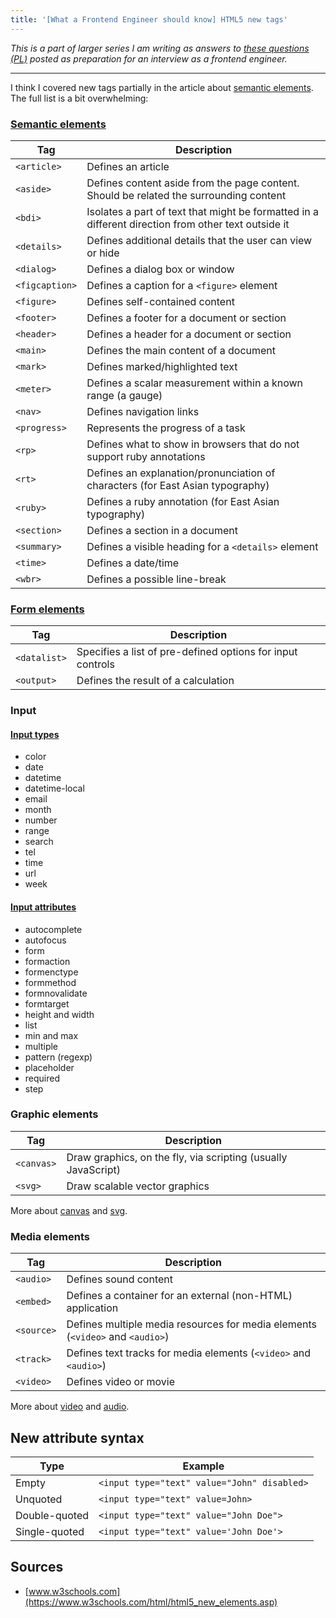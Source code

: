 ```yaml
---
title: '[What a Frontend Engineer should know] HTML5 new tags'
---
```


_This is a part of larger series I am writing as answers to [these questions (PL)](https://solutionchaser.com/rekrutacja-na-front-end-developera-porady-pytania/) posted as preparation for an interview as a frontend engineer._

---

I think I covered new tags partially in the article about [semantic elements](/blog/articles/html-semantic-elements.html). The full list is a bit overwhelming:

### [Semantic elements](https://www.w3schools.com/html/html5_semantic_elements.asp)

| Tag            | Description                                                                                         |
| -------------- | --------------------------------------------------------------------------------------------------- |
| `<article>`    | Defines an article                                                                                  |
| `<aside>`      | Defines content aside from the page content. Should be related the surrounding content              |
| `<bdi>`        | Isolates a part of text that might be formatted in a different direction from other text outside it |
| `<details>`    | Defines additional details that the user can view or hide                                           |
| `<dialog>`     | Defines a dialog box or window                                                                      |
| `<figcaption>` | Defines a caption for a `<figure>` element                                                          |
| `<figure>`     | Defines self-contained content                                                                      |
| `<footer>`     | Defines a footer for a document or section                                                          |
| `<header>`     | Defines a header for a document or section                                                          |
| `<main>`       | Defines the main content of a document                                                              |
| `<mark>`       | Defines marked/highlighted text                                                                     |
| `<meter>`      | Defines a scalar measurement within a known range (a gauge)                                         |
| `<nav>`        | Defines navigation links                                                                            |
| `<progress>`   | Represents the progress of a task                                                                   |
| `<rp>`         | Defines what to show in browsers that do not support ruby annotations                               |
| `<rt>`         | Defines an explanation/pronunciation of characters (for East Asian typography)                      |
| `<ruby>`       | Defines a ruby annotation (for East Asian typography)                                               |
| `<section>`    | Defines a section in a document                                                                     |
| `<summary>`    | Defines a visible heading for a `<details>` element                                                 |
| `<time>`       | Defines a date/time                                                                                 |
| `<wbr>`        | Defines a possible line-break                                                                       |

### [Form elements](https://www.w3schools.com/html/html_form_elements.asp)

| Tag          | Description                                                |
| ------------ | ---------------------------------------------------------- |
| `<datalist>` | Specifies a list of pre-defined options for input controls |
| `<output>`   | Defines the result of a calculation                        |

### Input

#### [Input types](https://www.w3schools.com/html/html_form_input_types.asp)

- color
- date
- datetime
- datetime-local
- email
- month
- number
- range
- search
- tel
- time
- url
- week

#### [Input attributes](https://www.w3schools.com/html/html_form_attributes.asp)

- autocomplete
- autofocus
- form
- formaction
- formenctype
- formmethod
- formnovalidate
- formtarget
- height and width
- list
- min and max
- multiple
- pattern (regexp)
- placeholder
- required
- step

### Graphic elements

| Tag        | Description                                                   |
| ---------- | ------------------------------------------------------------- |
| `<canvas>` | Draw graphics, on the fly, via scripting (usually JavaScript) |
| `<svg>`    | Draw scalable vector graphics                                 |

More about [canvas](https://www.w3schools.com/html/html5_canvas.asp) and [svg](https://www.w3schools.com/html/html5_svg.asp).

### Media elements

| Tag        | Description                                                                   |
| ---------- | ----------------------------------------------------------------------------- |
| `<audio>`  | Defines sound content                                                         |
| `<embed>`  | Defines a container for an external (non-HTML) application                    |
| `<source>` | Defines multiple media resources for media elements (`<video>` and `<audio>`) |
| `<track>`  | Defines text tracks for media elements (`<video>` and `<audio>`)              |
| `<video>`  | Defines video or movie                                                        |

More about [video](https://www.w3schools.com/html/html5_video.asp) and [audio](https://www.w3schools.com/html/html5_audio.asp).

## New attribute syntax

| Type          | Example                                     |
| ------------- | ------------------------------------------- |
| Empty         | `<input type="text" value="John" disabled>` |
| Unquoted      | `<input type="text" value=John>`            |
| Double-quoted | `<input type="text" value="John Doe">`      |
| Single-quoted | `<input type="text" value='John Doe'>`      |

## Sources

- [www.w3schools.com](https://www.w3schools.com/html/html5_new_elements.asp)
